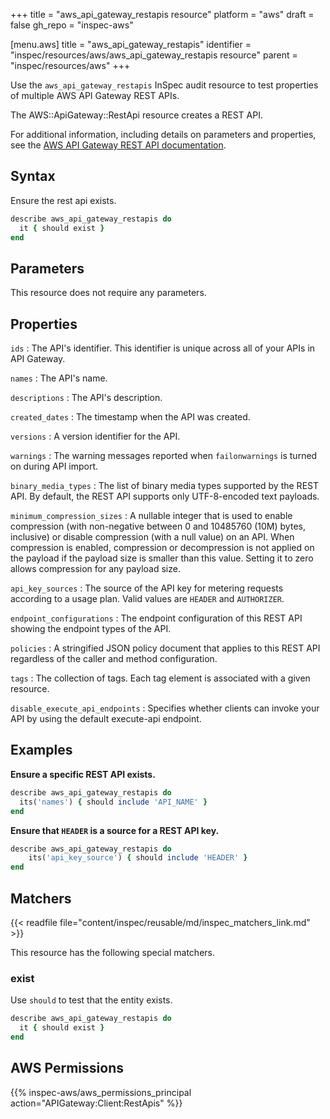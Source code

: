 +++
title = "aws_api_gateway_restapis resource"
platform = "aws"
draft = false
gh_repo = "inspec-aws"

[menu.aws]
title = "aws_api_gateway_restapis"
identifier = "inspec/resources/aws/aws_api_gateway_restapis resource"
parent = "inspec/resources/aws"
+++

Use the `aws_api_gateway_restapis` InSpec audit resource to test properties of multiple AWS API Gateway REST APIs.

The AWS::ApiGateway::RestApi resource creates a REST API.

For additional information, including details on parameters and properties, see the [AWS API Gateway REST API documentation](https://docs.aws.amazon.com/AWSCloudFormation/latest/UserGuide/aws-resource-apigateway-restapi.html).

## Syntax

Ensure the rest api exists.

```ruby
describe aws_api_gateway_restapis do
  it { should exist }
end
```

## Parameters

This resource does not require any parameters.

## Properties

`ids`
: The API's identifier. This identifier is unique across all of your APIs in API Gateway.

`names`
: The API's name.

`descriptions`
: The API's description.

`created_dates`
: The timestamp when the API was created.

`versions`
: A version identifier for the API.

`warnings`
: The warning messages reported when `failonwarnings` is turned on during API import.

`binary_media_types`
: The list of binary media types supported by the REST API. By default, the REST API supports only UTF-8-encoded text payloads.

`minimum_compression_sizes`
: A nullable integer that is used to enable compression (with non-negative between 0 and 10485760 (10M) bytes, inclusive) or disable compression (with a null value) on an API. When compression is enabled, compression or decompression is not applied on the payload if the payload size is smaller than this value. Setting it to zero allows compression for any payload size.

`api_key_sources`
: The source of the API key for metering requests according to a usage plan. Valid values are `HEADER` and `AUTHORIZER`.

`endpoint_configurations`
: The endpoint configuration of this REST API showing the endpoint types of the API.

`policies`
: A stringified JSON policy document that applies to this REST API regardless of the caller and method configuration.

`tags`
: The collection of tags. Each tag element is associated with a given resource.

`disable_execute_api_endpoints`
: Specifies whether clients can invoke your API by using the default execute-api endpoint.

## Examples

**Ensure a specific REST API exists.**

```ruby
describe aws_api_gateway_restapis do
  its('names') { should include 'API_NAME' }
end
```

**Ensure that `HEADER` is a source for a REST API key.**

```ruby
describe aws_api_gateway_restapis do
    its('api_key_source') { should include 'HEADER' }
end
```

## Matchers

{{< readfile file="content/inspec/reusable/md/inspec_matchers_link.md" >}}

This resource has the following special matchers.

### exist

Use `should` to test that the entity exists.

```ruby
describe aws_api_gateway_restapis do
  it { should exist }
end
```

## AWS Permissions

{{% inspec-aws/aws_permissions_principal action="APIGateway:Client:RestApis" %}}

